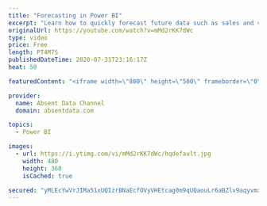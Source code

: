 ```yaml
---
title: "Forecasting in Power BI"
excerpt: "Learn how to quickly forecast future data such as sales and values with the analytics pane in Power BI."
originalUrl: https://youtube.com/watch?v=mMd2rKK7dWc
type: video
price: Free
length: PT4M7S
publishedDateTime: 2020-07-31T23:16:17Z
heat: 50

featuredContent: "<iframe width=\"800\" height=\"500\" frameborder=\"0\" src=\"https://www.youtube.com/embed/mMd2rKK7dWc\" allow=\"accelerometer; autoplay; encrypted-media; gyroscope; picture-in-picture\" allowfullscreen></iframe>"

provider:
  name: Absent Data Channel
  domain: absentdata.com

topics:
  - Power BI

images:
  - url: https://i.ytimg.com/vi/mMd2rKK7dWc/hqdefault.jpg
    width: 480
    height: 360
    isCached: true

secured: "yMLEcYwVrJIMa51xUQIzrBNaEcfOVyVHEtcag0m9qUQaouLr6aBZlv9aqyvmxzNJL10+LaGgL/CIU50bfPUA0NxjVgfyOidY+mmDGS9XrMrViBIpHK3WbA6aqeguuwYKdAyHZtVhw9HeRmz8hz7/L1s2Alem81Pkol9qxZd2AYtu0zLql/Kzn8JipMW3BphCc5B4/C8xjNusTv9KEjyaDfoqPqeV4ELjyR9kqFiMFU3889HV7ITdxp4A1MW0AcxPCf8b9PH0pHYdKsaSiOGeoDXwfr7Bed+akrQtMlGlaVJBsLnkMnea/8gP+zhM5ieQfAx1tT3LcN+abKTwFxhGD4jVPQwQaJaeduF5hJU54hZZvkZvJgdAf2YszWARd0K//SXGQvmAPRxgfRct7OaErnu5F+gMykSlAC0JxhCjcm8=;rLVB7RHxgtVmOLXPa5f2ow=="
---
```


